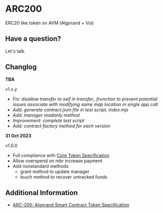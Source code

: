 # ARC200

ERC20 like token on AVM (Algorand + Voi)

## Have a question?

Let's talk. 

## Changlog

**TBA**

v1.x.y

- *Fix: disallow transfer to self in transfer_ frunction to prevent potential issues associate with modifying same map location in single app call*
- *Add: generate contract.json file in test script, index.mjs*
- *Add: manager readonly method*
- *Improvement: complete test script*
- *Add: contract factory method for each version*

**31 Oct 2023**  

v1.0.0

- Full compliance with [Core Token Specification](https://github.com/algorandfoundation/ARCs/blob/main/ARCs/arc-0200.md#core-token-specification)  
- Allow overspend on mbr increase payment
- Add nonstandard methods
  - grant method to update manager
  - touch method to recover untracked funds

## Additional Information

- [ARC-200: Algorand Smart Contract Token Specification](https://arc.algorand.foundation/ARCs/arc-0200)
